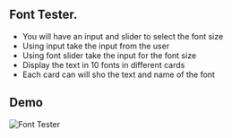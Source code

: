 ## Font Tester.

- You will have an input and slider to select the font size
- Using input take the input from the user
- Using font slider take the input for the font size
- Display the text in 10 fonts in different cards
- Each card can will sho the text and name of the font

## Demo

![Font Tester](./assets/choose-font.gif)
